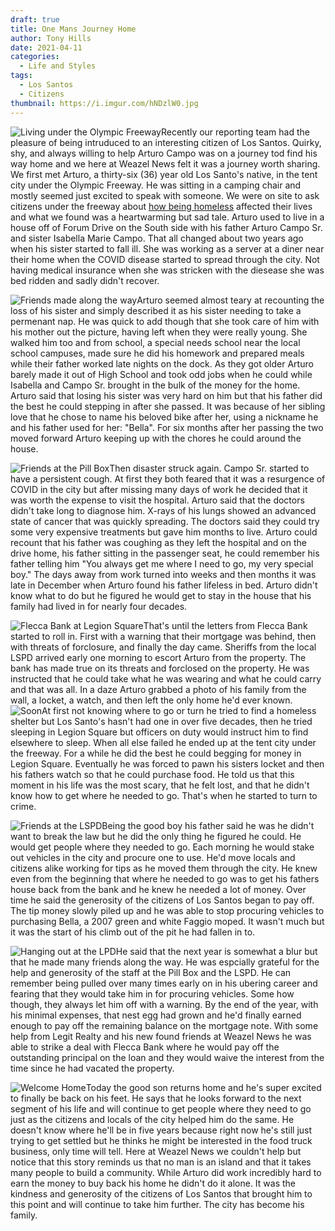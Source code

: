 ```yaml
---
draft: true
title: One Mans Journey Home
author: Tony Hills
date: 2021-04-11
categories:
  - Life and Styles
tags:
  - Los Santos
  - Citizens
thumbnail: https://i.imgur.com/hNDzlW0.jpg
---
```


<img src="https://i.imgur.com/SPdeSS9.jpg" class="photo photo-left" alt="Living under the Olympic Freeway" title="Living under the Olympic Freeway" />Recently our reporting team had the pleasure of being intruduced to an interesting citizen of Los Santos. Quirky, shy, and always willing to help Arturo Campo was on a journey tod find his way home and we here at Weazel News felt it was a journey worth sharing. We first met Arturo, a thirty-six (36) year old Los Santo's native, in the tent city under the Olympic Freeway. He was sitting in a camping chair and mostly seemed just excited to speak with someone. We were on site to ask citizens under the freeway about [how being homeless](/posts/homelessnes/) affected their lives and what we found was a heartwarming but sad tale. Arturo used to live in a house off of Forum Drive on the South side with his father Arturo Campo Sr. and sister Isabella Marie Campo. That all changed about two years ago when his sister started to fall ill. She was working as a server at a diner near their home when the COVID disease started to spread through the city. Not having medical insurance when she was stricken with the diesease she was bed ridden and sadly didn't recover. 

<img src="https://i.imgur.com/LnU9Rcw.jpg" class="photo photo-right" alt="Friends made along the way" title="Friends made along the way" />Arturo seemed almost teary at recounting the loss of his sister and simply described it as his sister needing to take a permenant nap. He was quick to add though that she took care of him with his mother out the picture, having left when they were really young. She walked him too and from school, a special needs school near the local school campuses, made sure he did his homework and prepared meals while their father worked late nights on the dock. As they got older Arturo barely made it out of High School and took odd jobs when he could while Isabella and Campo Sr. brought in the bulk of the money for the home. Arturo said that losing his sister was very hard on him but that his father did the best he could stepping in after she passed. It was because of her sibling love that he chose to name his beloved bike after her, using a nickname he and his father used for her: "Bella". For six months after her passing the two moved forward Arturo keeping up with the chores he could around the house.

<img src="https://i.imgur.com/sNwFEAj.jpg" class="photo photo-left" alt="Friends at the Pill Box" title="Friends at the Pill Box" />Then disaster struck again. Campo Sr. started to have a persistent cough. At first they both feared that it was a resurgence of COVID in the city but after missing many days of work he decided that it was worth the expense to visit the hospital. Arturo said that the doctors didn't take long to diagnose him. X-rays of his lungs showed an advanced state of cancer that was quickly spreading. The doctors said they could try some very expensive treatments but gave him months to live. Arturo could recount that his father was coughing as they left the hospital and on the drive home, his father sitting in the passenger seat, he could remember his father telling him "You always get me where I need to go, my very special boy." The days away from work turned into weeks and then months it was late in December when Arturo found his father lifeless in bed. Arturo didn't know what to do but he figured he would get to stay in the house that his family had lived in for nearly four decades.

<img src="https://i.imgur.com/eKy9D9l.jpg" class="photo photo-right" alt="Flecca Bank at Legion Square" title="Flecca Bank at Legion Square" />That's until the letters from Flecca Bank started to roll in. First with a warning that their mortgage was behind, then with threats of forclosure, and finally the day came. Sheriffs from the local LSPD arrived early one morning to escort Arturo from the property. The bank has made true on its threats and forclosed on the property. He was instructed that he could take what he was wearing and what he could carry and that was all. In a daze Arturo grabbed a photo of his family from the wall, a locket, a watch, and then left the only home he'd ever known. <img src="https://i.imgur.com/xvnqbEt.jpg" class="photo photo-left" alt="Soon" title="Soon" />At first not knowing where to go or turn he tried to find a homeless shelter but Los Santo's hasn't had one in over five decades, then he tried sleeping in Legion Square but officers on duty would instruct him to find elsewhere to sleep. When all else failed he ended up at the tent city under the freeway. For a while he did the best he could begging for money in Legion Square. Eventually he was forced to pawn his sisters locket and then his fathers watch so that he could purchase food. He told us that this moment in his life was the most scary, that he felt lost, and that he didn't know how to get where he needed to go. That's when he started to turn to crime.

<img src="https://i.imgur.com/xsn8WCW.jpg" class="photo photo-right" alt="Friends at the LSPD" title="Friends at the LSPD" />Being the good boy his father said he was he didn't want to break the law but he did the only thing he figured he could. He would get people where they needed to go. Each morning he would stake out vehicles in the city and procure one to use. He'd move locals and citizens alike working for tips as he moved them through the city. He knew even from the beginning that where he needed to go was to get his fathers house back from the bank and he knew he needed a lot of money. Over time he said the generosity of the citizens of Los Santos began to pay off. The tip money slowly piled up and he was able to stop procuring vehicles to purchasing Bella, a 2007 green and white Faggio moped. It wasn't much but it was the start of his climb out of the pit he had fallen in to.

<img src="https://i.imgur.com/k4ejDk9.jpg" class="photo photo-left" alt="Hanging out at the LPD" title="Hanging out at the LPD" />He said that the next year is somewhat a blur but that he made many friends along the way. He was espcially grateful for the help and generosity of the staff at the Pill Box and the LSPD. He can remember being pulled over many times early on in his ubering career and fearing that they would take him in for procuring vehicles. Some how though, they always let him off with a warning. By the end of the year, with his minimal expenses, that nest egg had grown and he'd finally earned enough to pay off the remaining balance on the mortgage note. With some help from Legit Realty and his new found friends at Weazel News he was able to strike a deal with Flecca Bank where he would pay off the outstanding principal on the loan and they would waive the interest from the time since he had vacated the property.

<img src="https://i.imgur.com/hNDzlW0.jpg" class="photo photo-right" alt="Welcome Home" title="Welcome Home" />Today the good son returns home and he's super excited to finally be back on his feet. He says that he looks forward to the next segment of his life and will continue to get people where they need to go just as the citizens and locals of the city helped him do the same. He doesn't know where he'll be in five years because right now he's still just trying to get settled but he thinks he might be interested in the food truck business, only time will tell. Here at Weazel News we couldn't help but notice that this story reminds us that no man is an island and that it takes many people to build a community. While Arturo did work incredibly hard to earn the money to buy back his home he didn't do it alone. It was the kindness and generosity of the citizens of Los Santos that brought him to this point and will continue to take him further. The city has become his family.

